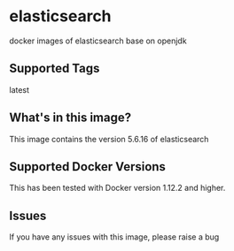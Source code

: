 # elasticsearch
docker images of elasticsearch base on openjdk

## Supported Tags
latest

## What's in this image?
This image contains the version 5.6.16 of elasticsearch


## Supported Docker Versions
This has been tested with Docker version 1.12.2 and higher.

## Issues
If you have any issues with this image, please raise a bug

